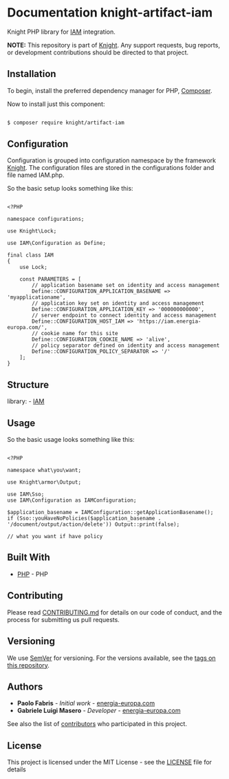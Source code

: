 # Documentation knight-artifact-iam

Knight PHP library for [IAM](https://github.com/energia-source/energia-europa-iam) integration.

**NOTE:** This repository is part of [Knight](https://github.com/energia-source/knight). Any
support requests, bug reports, or development contributions should be directed to
that project.

## Installation

To begin, install the preferred dependency manager for PHP, [Composer](https://getcomposer.org/).

Now to install just this component:

```sh

$ composer require knight/artifact-iam

```

## Configuration

Configuration is grouped into configuration namespace by the framework [Knight](https://github.com/energia-source/knight).
The configuration files are stored in the configurations folder and file named IAM.php.

So the basic setup looks something like this:

```

<?PHP

namespace configurations;

use Knight\Lock;

use IAM\Configuration as Define;

final class IAM
{
	use Lock;

	const PARAMETERS = [
		// application basename set on identity and access management
		Define::CONFIGURATION_APPLICATION_BASENAME => 'myapplicationame',
		// application key set on identity and access management
		Define::CONFIGURATION_APPLICATION_KEY => '000000000000',
		// server endpoint to connect identity and access management
		Define::CONFIGURATION_HOST_IAM => 'https://iam.energia-europa.com/',
		// cookie name for this site
		Define::CONFIGURATION_COOKIE_NAME => 'alive',
		// policy separator defined on identity and access management
		Define::CONFIGURATION_POLICY_SEPARATOR => '/'
	];
}

```

## Structure

library:
    - [IAM](https://github.com/energia-source/knight-artifact-iam/tree/main/lib)

## Usage

So the basic usage looks something like this:

```

<?PHP

namespace what\you\want;

use Knight\armor\Output;

use IAM\Sso;
use IAM\Configuration as IAMConfiguration;

$application_basename = IAMConfiguration::getApplicationBasename();
if (Sso::youHaveNoPolicies($application_basename . '/document/output/action/delete')) Output::print(false);

// what you want if have policy

```

## Built With

* [PHP](https://www.php.net/) - PHP

## Contributing

Please read [CONTRIBUTING.md](https://github.com/energia-source/knight-artifact-iam/blob/main/CONTRIBUTING.md) for details on our code of conduct, and the process for submitting us pull requests.

## Versioning

We use [SemVer](https://semver.org/) for versioning. For the versions available, see the [tags on this repository](https://github.com/energia-source/knight-artifact-iam/tags). 

## Authors

* **Paolo Fabris** - *Initial work* - [energia-europa.com](https://www.energia-europa.com/)
* **Gabriele Luigi Masero** - *Developer* - [energia-europa.com](https://www.energia-europa.com/)

See also the list of [contributors](https://github.com/energia-source/knight-artifact-iam/blob/main/CONTRIBUTORS.md) who participated in this project.

## License

This project is licensed under the MIT License - see the [LICENSE](LICENSE) file for details